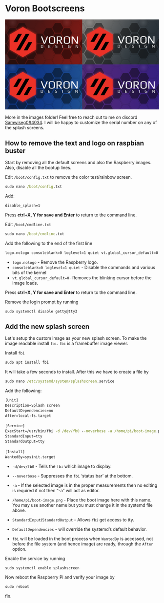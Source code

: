 # Voron Bootscreens
![](images/boot_tile.png)

More in the images folder! Feel free to reach out to me on discord [Samwiseg0#4034](https://discord.com/users/Samwiseg0#4034). I will be happy to customize the serial number on any of the splash screens.

 ## How to remove the text and logo on raspbian buster

 Start by removing all the default screens and also the Raspberry images. Also, disable all the bootup lines.

 Edit `/boot/config.txt` to remove the color test/rainbow screen.

 ```cmd
 sudo nano /boot/config.txt
 ```

Add:
```cmd
disable_splash=1
```
Press **ctrl+X, Y for save and Enter** to return to the command line.

Edit `/boot/cmdline.txt`
 ```cmd
sudo nano /boot/cmdline.txt
```
Add the following to the end of the first line

```cmd
logo.nologo consoleblank=0 loglevel=1 quiet vt.global_cursor_default=0
```

* `logo.nologo` - Remove the Raspberry logo.
* `consoleblank=0 loglevel=1 quiet` - Disable the commands and various bits of the kernel
* `vt.global_cursor_default=0`- Removes the blinking cursor before the image loads.

Press **ctrl+X, Y for save and Enter** to return to the command line.

Remove the login prompt by running
```cmd
sudo systemctl disable getty@tty3
```

## Add the new splash screen

Let's setup the custom image as your new splash screen. To make the image readable install `fbi`. `fbi` is a framebuffer image viewer.

Install `fbi`
```cmd
sudo apt install fbi
```

It will take a few seconds to install. After this we have to
create a file by

```cmd
sudo nano /etc/systemd/system/splashscreen.service
```

Add the following:

```cmd
[Unit]
Description=Splash screen
DefaultDependencies=no
After=local-fs.target

[Service]
ExecStart=/usr/bin/fbi -d /dev/fb0 --noverbose -a /home/pi/boot-image.png
StandardInput=tty
StandardOutput=tty

[Install]
WantedBy=sysinit.target
```
 * `-d/dev/fb0` - Tells the `fbi` which image to display.

 * `--noverbose` - Suppresses the `fbi` ‘status bar’ at the bottom.

 * `-a` - If the selected image is in the proper measurements then no editing is required if not then “-a” will act as editor.

 * `/home/pi/boot-image.png` -  Place the boot image here with this name. You may use another name but you must change it in the systemd file above.

 * `StandardInput`/`StandardOutput`  - Allows `fbi` get access to tty.

 * `DefaultDependencies` -  will override the systemd’s default behavior.

 * `fbi` will be loaded in the boot process when `WantedBy` is accessed, not before the file system (and hence image) are ready, through the `After` option.

Enable the service by running
```cmd
sudo systemctl enable splashscreen
```

Now reboot the Raspberry Pi and verify your image by

```cmd
sudo reboot
```

fin.
